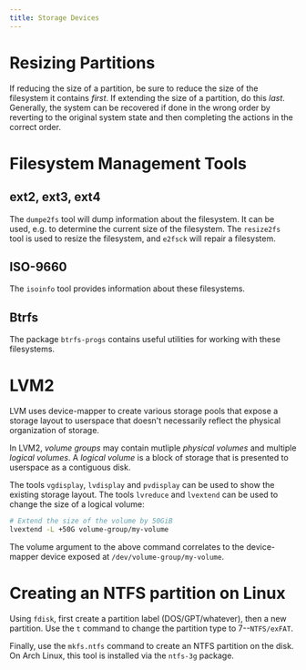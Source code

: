 ```yaml
---
title: Storage Devices
---
```


# Resizing Partitions

If reducing the size of a partition, be sure to reduce the size of the
filesystem it contains *first*. If extending the size of a partition, do this
*last*. Generally, the system can be recovered if done in the wrong order by
reverting to the original system state and then completing the actions in the
correct order.

# Filesystem Management Tools

## ext2, ext3, ext4

The `dumpe2fs` tool will dump information about the filesystem. It can be used,
e.g. to determine the current size of the filesystem. The `resize2fs` tool is
used to resize the filesystem, and `e2fsck` will repair a filesystem.

## ISO-9660

The `isoinfo` tool provides information about these filesystems.

## Btrfs

The package `btrfs-progs` contains useful utilities for working with these
filesystems.

# LVM2

LVM uses device-mapper to create various storage pools that expose a storage
layout to userspace that doesn't necessarily reflect the physical organization
of storage.

In LVM2, _volume groups_ may contain mutliple _physical volumes_ and multiple
_logical volumes_. A _logical volume_ is a block of storage that is presented
to userspace as a contiguous disk.

The tools `vgdisplay`, `lvdisplay` and `pvdisplay` can be used to show the
existing storage layout. The tools `lvreduce` and `lvextend` can be used to
change the size of a logical volume:

```bash
# Extend the size of the volume by 50GiB
lvextend -L +50G volume-group/my-volume
```

The volume argument to the above command correlates to the device-mapper device
exposed at `/dev/volume-group/my-volume`.

# Creating an NTFS partition on Linux

Using `fdisk`, first create a partition label (DOS/GPT/whatever), then a new
partition. Use the `t` command to change the partition type to 7--`NTFS/exFAT`.

Finally, use the `mkfs.ntfs` command to create an NTFS partition on the disk.
On Arch Linux, this tool is installed via the `ntfs-3g` package.
